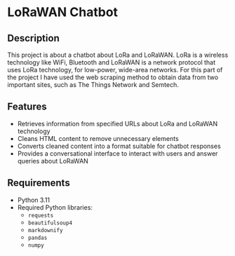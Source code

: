 # LoRaWAN Chatbot

## Description

This project is about a chatbot about LoRa and LoRaWAN. LoRa is a wireless technology like WiFi, Bluetooth and LoRaWAN is a network protocol that uses LoRa technology, for low-power, wide-area networks.
For this part of the project I have used the web scraping method to obtain data from two important sites, such as The Things Network and Semtech.

## Features

- Retrieves information from specified URLs about LoRa and LoRaWAN technology
- Cleans HTML content to remove unnecessary elements
- Converts cleaned content into a format suitable for chatbot responses
- Provides a conversational interface to interact with users and answer queries about LoRaWAN

## Requirements

- Python 3.11
- Required Python libraries:
  - `requests`
  - `beautifulsoup4`
  - `markdownify`
  - `pandas`
  - `numpy`